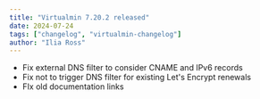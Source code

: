 ```yaml
---
title: "Virtualmin 7.20.2 released"
date: 2024-07-24
tags: ["changelog", "virtualmin-changelog"]
author: "Ilia Ross"
---
```


* Fix external DNS filter to consider CNAME and IPv6 records
* Fix not to trigger DNS filter for existing Let's Encrypt renewals
* FIx old documentation links
